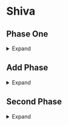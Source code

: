 # Shiva


## Phase One

<details>
  <summary> Expand </summary>
  
  
 * Absolute Zero
    > AoE damage
 * Mirror, Mirror 
    >Two Green Mirrors, and  One Red Mirror  <br>
    >Driving or Biting frost : Driving is cone behind, Biting is a Cleave to everything but behind <br>
    >Safe space is between (for Driving Frost) or away (for Biting Frost) from the green mirrors, then move towards (for Driving Frost) or away (for Biting Frost) from the red mirror  
* Diamond Frost
    >Four baited personal puddles on light party, put these on inner waymarks, the puddles give slow when resolved that lasts until mid cast of the next Biting or Driving Frost<br>
    >Shiva rings start on a cardinal that later becomes the safe spot and spread around the arena<br>
    >Heavenly Strike: a Knock back 
    > * Use to move to the safe spot, stand on waymark to avoid earlier baited puddles.
    > * DPS without baits will get three dropped aoes on them and tank/healer without bait get a ga-100
    > * GA-100 get knocked opposite of each other, and DPS that will get the dropped aoes get knocked with tank GA-100
* Opposite Driving or Biting frost of the first
* Double Slap: Tank buster just a voke swap
* Redress: When going from Shiva to Oracle of light a gaze will be cast
* Axe or Scythe kick
    > Axe Kick: Large AoE around shiva<br>
    > Scythe Kick: Large AoE covering everything but just under her hitbox<br>
* Light Rampant
    > Light party gets tethered together non baitable
    > * Each of the four players will get tethered to two of the three other players involved. 
    > * These players form a box around the the boss, and stand in meteor puddles. 
    > * Their Tethers should for an hour glass. If the the tethers initially for a square then the north two players (tank + healer) swap positions to fix this. 
    > * After their first Meteor resolves the players will move towards the only player they are not tethered to, and then rotate clockwise into a meteor puddle if necessery. 
    > * Finally After the second puddle is resolved the tether disappears and these players move into an inter - cardinal position at max melee <br>
    > The other Light Party waits center and will be tethered to an orb on a cardinal positon
    > * These players move to the cardinal position clockwise of their orb, and wait at the edge of the arena. 
    > * As the orb gets close they slightly kite the orb until the second meteor puddle is resolves, at which point the their orb will shrink in size and can be taken by the player. 
    > * After the orb is eaten players remain at their cardinal and stand against the hitbox of Shiva to bait a cone.  <br>
    > After both of these mechanics are resolve a final Meteor puddle under Shiva spawns, and requires four people. <br>
    > All players with three stacks of the light debuff take this final meteor and the mechanic is over. 
    > * Party Tether Players either start with a One stack or No stack Light debuff. Players with no debuff will end the mechanic with 3 stacks and take the last meteor
    > * Similarly Orb Tether players will either start with a Two stack or One stack Light debuff. Players from this group with One stack will end the mechanic with 3 stacks nad take the last meteor. 
    <details>
     <summary> Mirror, Mirror </summary>
    > Four Green Mirrors<br>
    > Axe or Scythe Kick    
    > * If Axe kick get out then stack under the boss. 
    > * If Scythe get in then stand next to your mirror with partner. 
    > * Split into Pairs for this mechanic DPS & Healer/Tank. <br>
    > When resolving the Mirror hit all dps will get a stack marker. 
    > * This stack is either real or fake. 
    > * If there is a circle around the stack it is fake and will turn into a spread marker on all players. 
    > * If there isnt just stack. 
    </details>
* Shattered World
    > Two big circles will be formed in the arena. Split into light parties and mitigate towards the end of the cast. These will be your parties for add phase. <br>
    > At cast end you enter add phase. 
</details>

## Add Phase

<details>
  <summary> Expand </summary>

Aqueous: slow moving add that can be stunned but has a lot of hp
Eathen: medium speed add that casts stone skin on itself but can be silenced with low hp
Lightning: fast add with low hp that reflects damage dealt to it
Light orb: tethers crystal, and can be intercepted but give debuff. 
  
The party is divided into two groups here, and have different sets of add's

Left Party
    Wave One: Aqueous Aether, Two Lightning Aether, and a Light Orb
    Wave Two: Earthen Aether, and a Light Orb
    Wave Three: Aqueous Aether, Earthen Aether, a Light Orb
    Wave Four: Two Lightning Aether, and a Light Orb

Right Party

  
  
</details>

## Second Phase

<details>
  <summary> Expand </summary>
  
  
  
</details>